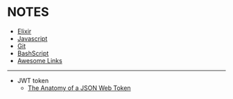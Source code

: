 NOTES
=======

* [Elixir](Elixir/README.md)
* [Javascript](Javascript/README.md)
* [Git](Git/README.md)
* [BashScript](BashScript/README.md)
* [Awesome Links](./awesome-links.md)

---
* JWT token
  - [The Anatomy of a JSON Web Token](https://scotch.io/tutorials/the-anatomy-of-a-json-web-token)